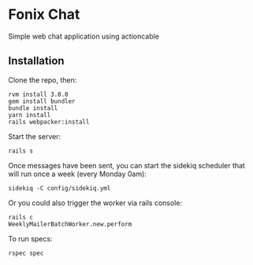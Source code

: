 # Fonix Chat

Simple web chat application using actioncable

## Installation

Clone the repo, then:

```
rvm install 3.0.0
gem install bundler
bundle install
yarn install
rails webpacker:install
```

Start the server:

```
rails s
```

Once messages have been sent, you can start the sidekiq scheduler that will run once a week (every Monday 0am):

```
sidekiq -C config/sidekiq.yml
```

Or you could also trigger the worker via rails console:

```
rails c
WeeklyMailerBatchWorker.new.perform
```

To run specs:

```
rspec spec
```
